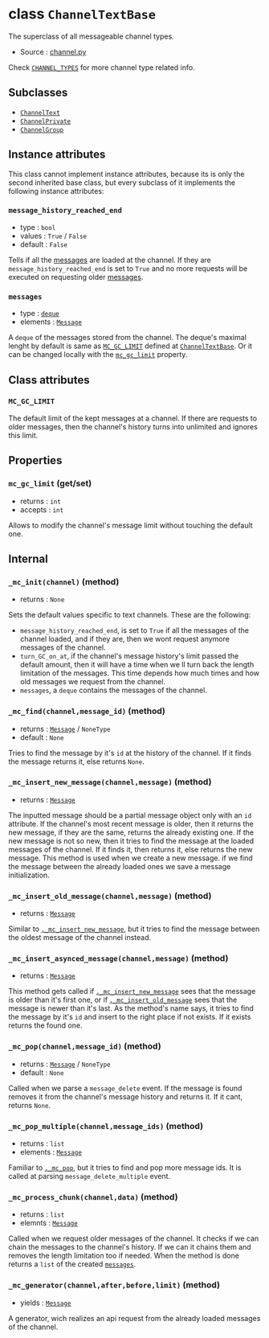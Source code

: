 # class `ChannelTextBase`

The superclass of all messageable channel types.

- Source : [channel.py](https://github.com/HuyaneMatsu/hata/blob/master/hata/discord/channel.py)

Check [`CHANNEL_TYPES`](CHANNEL_TYPES.md) for more channel type related info.

## Subclasses

- [`ChannelText`](ChannelText.md)
- [`ChannelPrivate`](ChannelPrivate.md)
- [`ChannelGroup`](ChannelGroup.md)

## Instance attributes

This class cannot implement instance attributes, because its is only the second
inherited base class, but every subclass of it implements the following 
instance attributes:

### `message_history_reached_end`

- type : `bool`
- values : `True` / `False`
- default : `False`

Tells if all the [messages](Message.md) are loaded at the channel. If they are 
`message_history_reached_end` is set to `True` and no more requests will be
executed on requesting older [messages](Message.md).

### `messages`

- type : [`deque`](https://docs.python.org/3/library/collections.html#collections.deque)
- elements : [`Message`](Message.md)

A `deque` of the messages stored from the channel. The deque's maximal
lenght by default is same as [`MC_GC_LIMIT`](ChannelTextBase.md#mc_gc_limit)
defined at [`ChannelTextBase`](ChannelTextBase.md). Or it can be
changed locally with the
[`mc_gc_limit`](ChannelTextBase.md#mc_gc_limit-getset) property.

## Class attributes

### `MC_GC_LIMIT`

The default limit of the kept messages at a channel. If there are requests to
older messages, then the channel's history turns into unlimited and ignores
this limit.

## Properties

### `mc_gc_limit` (get/set)

- returns : `int`
- accepts : `int`

Allows to modify the channel's message limit without touching the default one.

## Internal

### `_mc_init(channel)` (method)

- returns : `None`

Sets the default values specific to text channels. These are the following:
    
- `message_history_reached_end`, is set to `True` if all the messages of the
channel loaded, and if they are, then we wont request anymore messages of the
channel.
- `turn_GC_on_at`, if the channel's message history's limit passed the default
amount, then it will have a time when we ll turn back the length limitation of
the messages. This time depends how much times and how old messages we request
from the channel.
- `messages`, a `deque` contains the messages of the channel.

### `_mc_find(channel,message_id)` (method)

- returns : [`Message`](Message.md) / `NoneType`
- default : `None`

Tries to find the message by it's `id` at the history of the channel. If it finds
the message returns it, else returns `None`.

### `_mc_insert_new_message(channel,message)` (method)

- returns : [`Message`](Message.md)

The inputted message should be a partial message object only with an `id`
attribute. If the channel's most recent message is older, then it returns the
new message, if they are the same, returns the already existing one. If the new
message is not so new, then it tries to find the message at the loaded messages
of the channel. If it finds it, then returns it, else returns the new message.
This method is used when we create a new message. if we find the message
between the already loaded ones we save a message initialization.

### `_mc_insert_old_message(channel,message)` (method)

- returns : [`Message`](Message.md)

Similar to
[`._mc_insert_new_message`](#_mc_insert_new_messagechannelmessage-method),
but it tries to find the message between the oldest message of the channel
instead.

### `_mc_insert_asynced_message(channel,message)` (method)

- returns : [`Message`](Message.md)

This method gets called if
[`._mc_insert_new_message`](#_mc_insert_new_messagechannelmessage-method)
sees that the message is older than it's first one, or if
[`._mc_insert_old_message`](#_mc_insert_old_messagechannelmessage-method)
sees that the message is newer than it's last. As the method's name says,
it tries to find the message by it's  `id` and insert to the right place
if not exists. If it exists returns the found one.

### `_mc_pop(channel,message_id)` (method)

- returns : [`Message`](Message.md) / `NoneType`
- default : `None`

Called when we parse a `message_delete` event. If the message is found removes
it from the channel's message history and returns it. If it cant, returns `None`.

### `_mc_pop_multiple(channel,message_ids)` (method)

- returns : `list`
- elements : [`Message`](Message.md)

Familiar to [`._mc_pop`](#_mc_popchannelmessage_id-method),
but it tries to find and pop more message ids. It is called at parsing
`message_delete_multiple` event. 

### `_mc_process_chunk(channel,data)` (method)

- returns : `list`
- elemnts : [`Message`](Message.md)

Called when we request older messages of the channel. It checks if we can chain
the messages to the channel's history. If we can it chains them and removes the
length limitation too if needed. When the method is done returns a `list` of the
created [`messages`](Message.md).

### `_mc_generator(channel,after,before,limit)` (method)

- yields : [`Message`](Message.md)

A generator, wich realizes an api request from the already loaded messages of
the channel.




